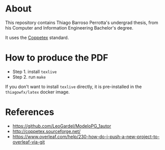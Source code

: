 About
=====

This repository contains Thiago Barroso Perrotta's undergrad thesis, from his
Computer and Information Engineering Bachelor's degree.

It uses the [Coppetex](http://coppetex.sourceforge.net/) standard.

How to produce the PDF
======================

- Step 1. install `texlive`
- Step 2. run `make`

If you don't want to install `texlive` directly, it is pre-installed in the
`thiagowfx/latex` docker image.

References
==========

* https://github.com/LeoGardel/ModeloPG_1autor
* http://coppetex.sourceforge.net/
* https://www.overleaf.com/help/230-how-do-i-push-a-new-project-to-overleaf-via-git
